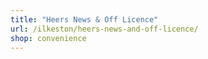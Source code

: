 ```yaml
---
title: "Heers News & Off Licence"
url: /ilkeston/heers-news-and-off-licence/
shop: convenience
---
```

